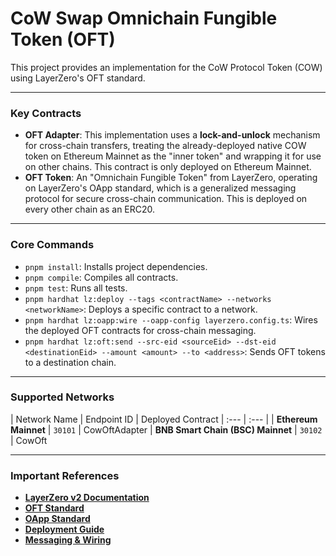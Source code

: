 # CoW Swap Omnichain Fungible Token (OFT)

This project provides an implementation for the CoW Protocol Token (COW) using LayerZero's OFT standard.

---

### Key Contracts

* **OFT Adapter**: This implementation uses a **lock-and-unlock** mechanism for cross-chain transfers, treating the already-deployed native COW token on Ethereum Mainnet as the "inner token" and wrapping it for use on other chains. This contract is only deployed on Ethereum Mainnet.
* **OFT Token**: An "Omnichain Fungible Token" from LayerZero, operating on LayerZero's OApp standard, which is a generalized messaging protocol for secure cross-chain communication. This is deployed on every other chain as an ERC20.

---

### Core Commands

* `pnpm install`: Installs project dependencies.
* `pnpm compile`: Compiles all contracts.
* `pnpm test`: Runs all tests.
* `pnpm hardhat lz:deploy --tags <contractName> --networks <networkName>`: Deploys a specific contract to a network.
* `pnpm hardhat lz:oapp:wire --oapp-config layerzero.config.ts`: Wires the deployed OFT contracts for cross-chain messaging.
* `pnpm hardhat lz:oft:send --src-eid <sourceEid> --dst-eid <destinationEid> --amount <amount> --to <address>`: Sends OFT tokens to a destination chain.

---

### Supported Networks

| Network Name | Endpoint ID | Deployed Contract
| :--- | :--- |
| **Ethereum Mainnet** | `30101` | CowOftAdapter
| **BNB Smart Chain (BSC) Mainnet** | `30102` | CowOft

---

### Important References

* [**LayerZero v2 Documentation**](https://docs.layerzero.network/v2)
* [**OFT Standard**](https://docs.layerzero.network/v2/concepts/applications/oft-standard)
* [**OApp Standard**](https://docs.layerzero.network/v2/concepts/applications/oapp-standard)
* [**Deployment Guide**](https://docs.layerzero.network/v2/developers/evm/create-lz-oapp/deploying)
* [**Messaging & Wiring**](https://docs.layerzero.network/v2/developers/evm/create-lz-oapp/wiring)
